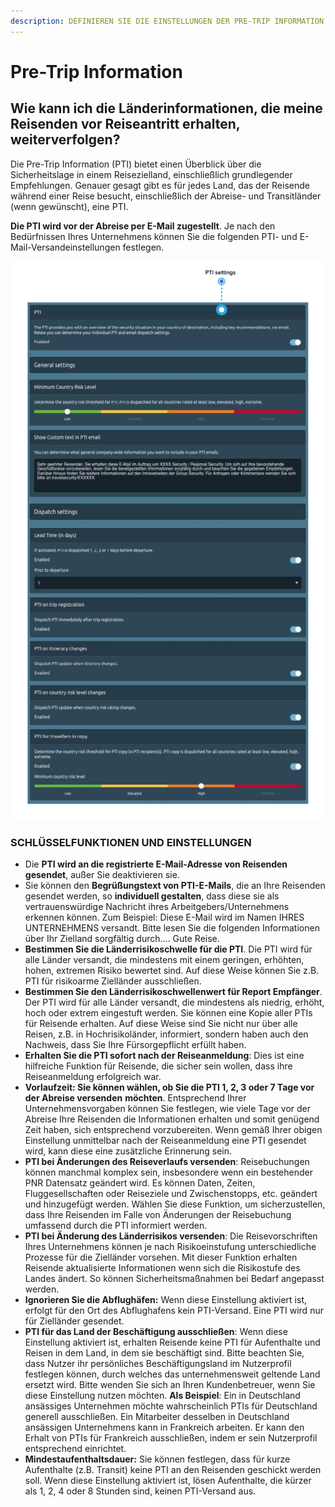 ```yaml
---
description: DEFINIEREN SIE DIE EINSTELLUNGEN DER PRE-TRIP INFORMATION
---
```


# Pre-Trip Information

## Wie kann ich die Länderinformationen, die meine Reisenden vor Reiseantritt erhalten, weiterverfolgen?

Die Pre-Trip Information \(PTI\) bietet einen Überblick über die Sicherheitslage in einem Reisezielland, einschließlich grundlegender Empfehlungen. Genauer gesagt gibt es für jedes Land, das der Reisende während einer Reise besucht, einschließlich der Abreise- und Transitländer \(wenn gewünscht\), eine PTI. 

**Die PTI wird vor der Abreise per E-Mail zugestellt**. Je nach den Bedürfnissen Ihres Unternehmens können Sie die folgenden PTI- und E-Mail-Versandeinstellungen festlegen.

![PTI Einstellungen](../.gitbook/assets/pti-settings.png)

### SCHLÜSSELFUNKTIONEN UND EINSTELLUNGEN

* Die **PTI wird an die registrierte E-Mail-Adresse von Reisenden gesendet**, außer Sie deaktivieren sie.
* Sie können den **Begrüßungstext von PTI-E-Mails**, die an Ihre Reisenden gesendet werden, so **individuell gestalten**, dass diese sie als vertrauenswürdige Nachricht ihres Arbeitgebers/Unternehmens erkennen können. Zum Beispiel: Diese E-Mail wird im Namen IHRES UNTERNEHMENS versandt. Bitte lesen Sie die folgenden Informationen über Ihr Zielland sorgfältig durch.... Gute Reise.
* **Bestimmen Sie die Länderrisikoschwelle für die PTI**. Die PTI wird für alle Länder versandt, die mindestens mit einem geringen, erhöhten, hohen, extremen Risiko bewertet sind. Auf diese Weise können Sie z.B. PTI für risikoarme Zielländer ausschließen.
* **Bestimmen Sie den Länderrisikoschwellenwert für Report Empfänger**. Der PTI wird für alle Länder versandt, die mindestens als niedrig, erhöht, hoch oder extrem eingestuft werden. Sie können eine Kopie aller PTIs für Reisende erhalten. Auf diese Weise sind Sie nicht nur über alle Reisen, z.B. in Hochrisikoländer, informiert, sondern haben auch den Nachweis, dass Sie Ihre Fürsorgepflicht erfüllt haben.
* **Erhalten Sie die PTI sofort nach der Reiseanmeldung**: Dies ist eine hilfreiche Funktion für Reisende, die sicher sein wollen, dass ihre Reiseanmeldung erfolgreich war.
* **Vorlaufzeit: Sie können wählen, ob Sie die PTI 1, 2, 3 oder 7 Tage vor der Abreise versenden** **möchten**. Entsprechend Ihrer Unternehmensvorgaben können Sie festlegen, wie viele Tage vor der Abreise Ihre Reisenden die Informationen erhalten und somit genügend Zeit haben, sich entsprechend vorzubereiten. Wenn gemäß Ihrer obigen Einstellung unmittelbar nach der Reiseanmeldung eine PTI gesendet wird, kann diese eine zusätzliche Erinnerung sein.
* **PTI bei Änderungen des Reiseverlaufs versenden**: Reisebuchungen können manchmal komplex sein, insbesondere wenn ein bestehender PNR Datensatz geändert wird. Es können Daten, Zeiten, Fluggesellschaften oder Reiseziele und Zwischenstopps, etc. geändert und hinzugefügt werden. Wählen Sie diese Funktion, um sicherzustellen, dass Ihre Reisenden im Falle von Änderungen der Reisebuchung umfassend durch die PTI informiert werden.
* **PTI bei Änderung des Länderrisikos versenden**: Die Reisevorschriften Ihres Unternehmens können je nach Risikoeinstufung unterschiedliche Prozesse für die Zielländer vorsehen. Mit dieser Funktion erhalten Reisende aktualisierte Informationen wenn sich die Risikostufe des Landes ändert. So können Sicherheitsmaßnahmen bei Bedarf angepasst werden.
* **Ignorieren Sie die Abflughäfen:** Wenn diese Einstellung aktiviert ist, erfolgt für den Ort des Abflughafens kein PTI-Versand. Eine PTI wird nur für Zielländer gesendet.
* **PTI für das Land der Beschäftigung ausschließen**: Wenn diese Einstellung aktiviert ist, erhalten Reisende keine PTI für Aufenthalte und Reisen in dem Land, in dem sie beschäftigt sind. Bitte beachten Sie, dass Nutzer ihr persönliches Beschäftigungsland im Nutzerprofil festlegen können, durch welches das unternehmensweit geltende Land ersetzt wird. Bitte wenden Sie sich an Ihren Kundenbetreuer, wenn Sie diese Einstellung nutzen möchten. **Als Beispiel**: Ein in Deutschland ansässiges Unternehmen möchte wahrscheinlich PTIs für Deutschland generell ausschließen. Ein Mitarbeiter desselben in Deutschland ansässigen Unternehmens kann in Frankreich arbeiten. Er kann den Erhalt von PTIs für Frankreich ausschließen, indem er sein Nutzerprofil entsprechend einrichtet. 
* **Mindestaufenthaltsdauer:** Sie können festlegen, dass für kurze Aufenthalte \(z.B. Transit\) keine PTI an den Reisenden geschickt werden soll. Wenn diese Einstellung aktiviert ist, lösen Aufenthalte, die kürzer als 1, 2, 4 oder 8 Stunden sind, keinen PTI-Versand aus.

